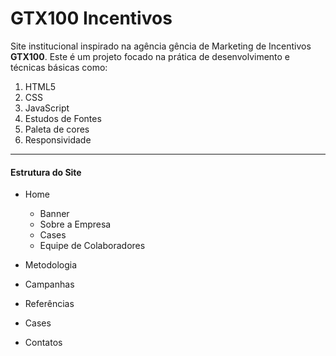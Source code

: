 # GTX100 Incentivos

Site institucional inspirado na agência gência de Marketing de Incentivos __GTX100__. Este é um projeto focado na prática de desenvolvimento e técnicas básicas como:
1. HTML5
1. CSS
1. JavaScript
1. Estudos de Fontes
1. Paleta de cores
1. Responsividade

---

#### Estrutura do Site

* Home
   * Banner
   * Sobre a Empresa
   * Cases
   * Equipe de Colaboradores
   
* Metodologia
* Campanhas
* Referências
* Cases
* Contatos